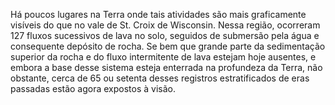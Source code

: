 ﻿Há poucos lugares na Terra onde tais atividades são mais graficamente visíveis do que no vale de St. Croix de Wisconsin. Nessa região, ocorreram 127 fluxos sucessivos de lava no solo, seguidos de submersão pela água e  consequente depósito de rocha. Se bem que grande parte da sedimentação superior da rocha e do fluxo intermitente de lava estejam hoje ausentes, e embora a base desse sistema esteja enterrada na profundeza da Terra, não obstante, cerca de 65 ou setenta desses registros estratificados de eras passadas estão agora expostos à visão.